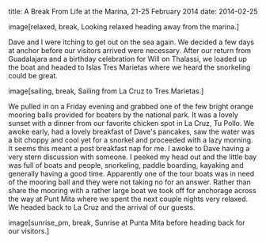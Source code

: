 title: A Break From Life at the Marina, 21-25 February 2014 
date: 2014-02-25

image[relaxed, break, Looking relaxed heading away from the marina.]

Dave and I were itching to get out on the sea again. We decided a few days at
anchor before our visitors arrived were necessary. After our return from
Guadalajara and a birthday celebration for Will on Thalassi, we loaded up the
boat and headed to Islas Tres Marietas where we heard the snorkeling could be
great.

image[sailing, break, Sailing from La Cruz to Tres Marietas.]

We pulled in on a Friday evening and grabbed one of the few bright orange
mooring balls provided for boaters by the national park. It was a lovely sunset
with a dinner from our favorite chicken spot in La Cruz, Tu Pollo. We awoke
early, had a lovely breakfast of Dave's pancakes, saw the water was a bit
choppy and cool yet for a snorkel and proceeded with a lazy morning. It seems
this meant a post breakfast nap for me. I awoke to Dave having a very stern
discussion with someone. I peeked my head out and the little bay was full of
boats and people, snorkeling, paddle boarding, kayaking and generally having a
good time.  Apparently one of the tour boats was in need of the mooring ball
and they were not taking no for an answer. Rather than share the mooring with a
rather large boat we took off for anchorage across the way at Punt Mita where
we spent the next couple nights very relaxed.  We headed back to La Cruz and
the arrival of our guests.

image[sunrise_pm, break, Sunrise at Punta Mita before heading back for our visitors.]



